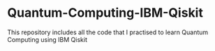 # Quantum-Computing-IBM-Qiskit
This repository includes all the code that I practised to learn Quantum Computing using IBM Qiskit

